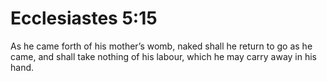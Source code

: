 # Ecclesiastes 5:15

As he came forth of his mother’s womb, naked shall he return to go as he came, and shall take nothing of his labour, which he may carry away in his hand.